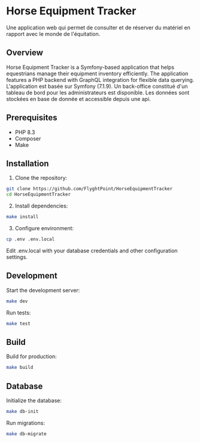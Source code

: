# Horse Equipment Tracker

Une application web qui permet de consulter et de réserver du matériel en rapport avec le monde de l'équitation.

## Overview

Horse Equipment Tracker is a Symfony-based application that helps equestrians manage their equipment inventory efficiently. The application features a PHP backend with GraphQL integration for flexible data querying.
L'application est basée sur Symfony (7.1.9). Un back-office constitué d'un tableau de bord pour les administrateurs est disponible. Les données sont stockées en base de donnée et accessible depuis une api.

## Prerequisites

- PHP 8.3
- Composer
- Make

## Installation

1. Clone the repository:

```bash
git clone https://github.com/FlyghtPoint/HorseEquipmentTracker
cd HorseEquipmentTracker
```

2. Install dependencies:

```bash
make install
```

3. Configure environment:

```bash
cp .env .env.local
```

Edit .env.local with your database credentials and other configuration settings.

## Development

Start the development server:

```bash
make dev
```

Run tests:

```bash
make test
```

## Build

Build for production:

```bash
make build
```

## Database

Initialize the database:

```bash
make db-init
```

Run migrations:

```bash
make db-migrate
```
